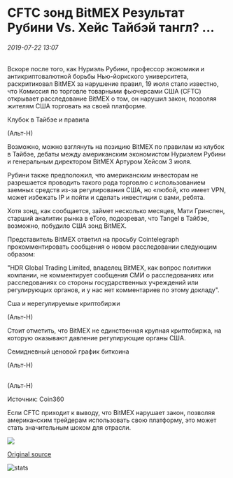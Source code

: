 # CFTC зонд BitMEX Результат Рубини Vs. Хейс Тайбэй тангл? ...

###### 2019-07-22 13:07

Вскоре после того, как Нуриэль Рубини, профессор экономики и антикриптовалютной борьбы Нью-йоркского университета, раскритиковал BitMEX за нарушение правил, 19 июля стало известно, что Комиссия по торговле товарными фьючерсами США (CFTC) открывает расследование BitMEX о том, он нарушил закон, позволяя жителям США торговать на своей платформе.

Клубок в Тайбэе и правила 

(Альт-Н)

Возможно, можно взглянуть на позицию BitMEX по правилам из клубок в Тайбэе, дебаты между американским экономистом Нуриэлем Рубини и генеральным директором BitMEX Артуром Хейсом 3 июля.

Рубини также предположил, что американским инвесторам не разрешается проводить такого рода торговлю с использованием заемных средств из-за регулирования США, но «любой, кто имеет VPN, может избежать IP и пойти и сделать инвестиции с вами, ребята.

Хотя зонд, как сообщается, займет несколько месяцев, Мати Гринспен, старший аналитик рынка в eToro, подозревал, что Tangel в Тайбэе, возможно, побудило США зонд BitMEX.

Представитель BitMEX ответил на просьбу Cointelegraph прокомментировать сообщения о новом расследовании следующим образом:

"HDR Global Trading Limited, владелец BitMEX, как вопрос политики компании, не комментирует сообщения СМИ о расследованиях или расследованиях со стороны государственных учреждений или регулирующих органов, и у нас нет комментариев по этому докладу".

Сша и нерегулируемые криптобиржи

(Альт-Н)

Стоит отметить, что BitMEX не единственная крупная криптобиржа, на которую оказывают давление регулирующие органы США.

Семидневный ценовой график биткоина

(Альт-Н)

## 

(Альт-Н)

Источник: Coin360

Если CFTC приходит к выводу, что BitMEX нарушает закон, позволяя американским трейдерам использовать свою платформу, это может стать значительным шоком для отрасли.

![](https://s3.cointelegraph.com/storage/uploads/view/b7199743fb5dd553a176adedb8aaaecf.jpeg)

[Original source](https://cointelegraph.com/news/cftc-probe-of-bitmex-a-result-of-roubini-vs-hayes-taipei-tangles)

![stats](https://c.statcounter.com/11760860/0/a89fa40b/1/ "stats")